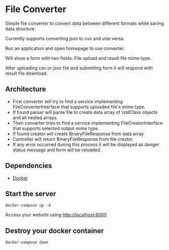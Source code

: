 # File Converter

Simple file converter to convert data between different formats while saving data structure.

Currently supports converting json to cvs and vise versa.

Run an application and open homepage to use converter.

Will show a form with two fields: File upload and result file mime type.

After uploading csv or json file and submitting form it will respond with result file download.

## Architecture
* First converter will try to find a service implementing FileConverterInterface that supports uploaded file's mime type.
* If found parser will parse file to create data array of \stdClass objects and all nested arrays.
* Then converter tries to find a service implementing FileCreatorInterface that supports selected output mime type.
* If found creator will create BinaryFileResponse from data array
* Controller will return BinaryFileResponse from file creator.
* If any error occurred during this process it will be displayed as danger status message and form will be reloaded.

## Dependencies
 * [Docker](https://www.docker.com/get-started)

## Start the server

```
docker-compose up -d
```
Access your website using [http://localhost:8000](http://localhost:8000)

## Destroy your docker container

```
docker-compose down
```
